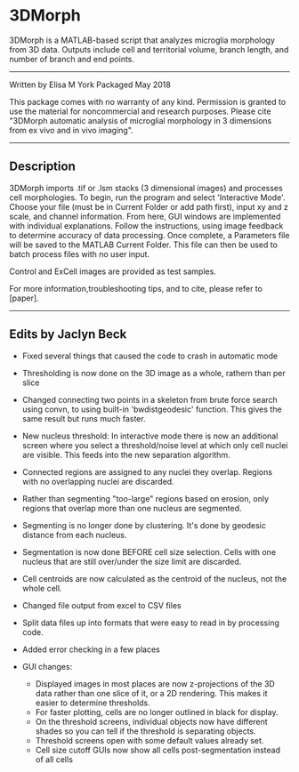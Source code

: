 # 3DMorph
3DMorph is a MATLAB-based script that analyzes microglia morphology from 3D data. Outputs include cell and territorial volume, branch length, and number of branch and end points.

------------------------------------------------------------

Written by Elisa M York
Packaged May 2018

This package comes with no warranty of any kind. Permission is
granted to use the material for noncommercial and research purposes. Please cite "3DMorph automatic analysis of microglial morphology in 3 dimensions from ex vivo and in vivo imaging". 

------------------------------------------------------------


Description
-----------

3DMorph imports .tif or .lsm stacks (3 dimensional images) and processes cell morphologies. 
To begin, run the program and select 'Interactive Mode'. Choose your file (must be in Current Folder or add path first), input xy and z scale, and channel information. 
From here, GUI windows are implemented with individual explanations. Follow the instructions, using image feedback to determine accuracy of data processing. 
Once complete, a Parameters file will be saved to the MATLAB Current Folder. This file can then be used to batch process files with no user input. 

Control and ExCell images are provided as test samples. 

For more information,troubleshooting tips, and to cite, please refer to [paper]. 

-------------------------------------------------------------


Edits by Jaclyn Beck
--------------------

* Fixed several things that caused the code to crash in automatic mode 
* Thresholding is now done on the 3D image as a whole, rathern than per slice
* Changed connecting two points in a skeleton from brute force search using convn, to using built-in 'bwdistgeodesic' function. This gives the same result but runs much faster. 
* New nucleus threshold: In interactive mode there is now an additional screen where you select a threshold/noise level at which only cell nuclei are visible. This feeds into the new separation algorithm. 
* Connected regions are assigned to any nuclei they overlap. Regions with no overlapping nuclei are discarded.
* Rather than segmenting "too-large" regions based on erosion, only regions that overlap more than one nucleus are segmented.
* Segmenting is no longer done by clustering. It's done by geodesic distance from each nucleus.
* Segmentation is now done BEFORE cell size selection. Cells with one nucleus that are still over/under the size limit are discarded. 
* Cell centroids are now calculated as the centroid of the nucleus, not the whole cell. 
* Changed file output from excel to CSV files
* Split data files up into formats that were easy to read in by processing code.
* Added error checking in a few places

* GUI changes:
	* Displayed images in most places are now z-projections of the 3D data rather than one slice of it, or a 2D rendering. This makes it easier to determine thresholds.
	* For faster plotting, cells are no longer outlined in black for display.
	* On the threshold screens, individual objects now have different shades so you can tell if the threshold is separating objects. 
	* Threshold screens open with some default values already set. 
	* Cell size cutoff GUIs now show all cells post-segmentation instead of all cells

